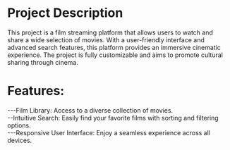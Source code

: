# Project Description
This project is a film streaming platform that allows users to watch and share a wide selection of movies. With a user-friendly interface and advanced search features, this platform provides an immersive cinematic experience. The project is fully customizable and aims to promote cultural sharing through cinema.

# Features:
---Film Library: Access to a diverse collection of movies.<br>
--Intuitive Search: Easily find your favorite films with sorting and filtering options.<br>
---Responsive User Interface: Enjoy a seamless experience across all devices.<br>
